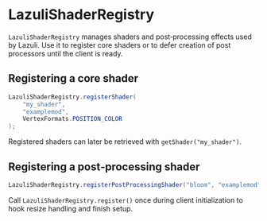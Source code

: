 # LazuliShaderRegistry

`LazuliShaderRegistry` manages shaders and post‑processing effects used by Lazuli. Use it to register core shaders or to defer creation of post processors until the client is ready.

## Registering a core shader

```java
LazuliShaderRegistry.registerShader(
    "my_shader",
    "examplemod",
    VertexFormats.POSITION_COLOR
);
```

Registered shaders can later be retrieved with `getShader("my_shader")`.

## Registering a post‑processing shader

```java
LazuliShaderRegistry.registerPostProcessingShader("bloom", "examplemod");
```

Call `LazuliShaderRegistry.register()` once during client initialization to hook resize handling and finish setup.

